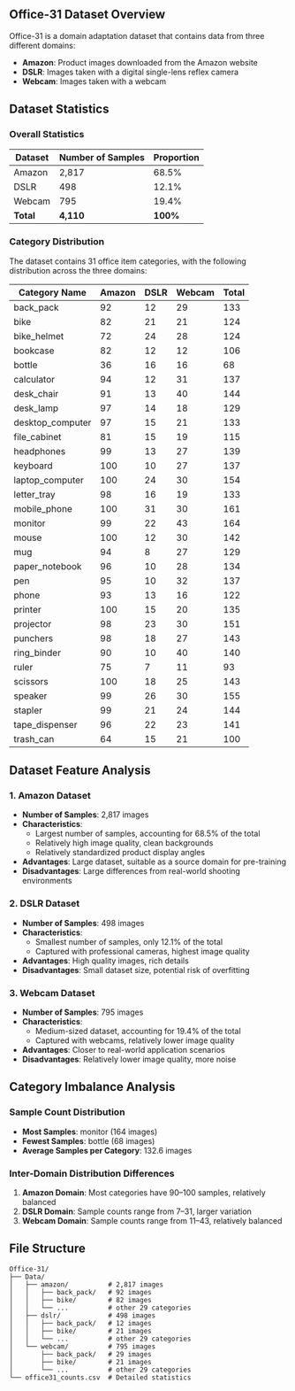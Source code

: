 ## Office-31 Dataset Overview

Office-31 is a domain adaptation dataset that contains data from three different domains:
- **Amazon**: Product images downloaded from the Amazon website  
- **DSLR**: Images taken with a digital single-lens reflex camera  
- **Webcam**: Images taken with a webcam  

## Dataset Statistics

### Overall Statistics
| Dataset | Number of Samples | Proportion |
|---------|-------------------|------------|
| Amazon  | 2,817             | 68.5%      |
| DSLR    | 498               | 12.1%      |
| Webcam  | 795               | 19.4%      |
| **Total** | **4,110**       | **100%**   |

### Category Distribution
The dataset contains 31 office item categories, with the following distribution across the three domains:

| Category Name | Amazon | DSLR | Webcam | Total |
|---------------|--------|------|--------|-------|
| back_pack | 92 | 12 | 29 | 133 |
| bike | 82 | 21 | 21 | 124 |
| bike_helmet | 72 | 24 | 28 | 124 |
| bookcase | 82 | 12 | 12 | 106 |
| bottle | 36 | 16 | 16 | 68 |
| calculator | 94 | 12 | 31 | 137 |
| desk_chair | 91 | 13 | 40 | 144 |
| desk_lamp | 97 | 14 | 18 | 129 |
| desktop_computer | 97 | 15 | 21 | 133 |
| file_cabinet | 81 | 15 | 19 | 115 |
| headphones | 99 | 13 | 27 | 139 |
| keyboard | 100 | 10 | 27 | 137 |
| laptop_computer | 100 | 24 | 30 | 154 |
| letter_tray | 98 | 16 | 19 | 133 |
| mobile_phone | 100 | 31 | 30 | 161 |
| monitor | 99 | 22 | 43 | 164 |
| mouse | 100 | 12 | 30 | 142 |
| mug | 94 | 8 | 27 | 129 |
| paper_notebook | 96 | 10 | 28 | 134 |
| pen | 95 | 10 | 32 | 137 |
| phone | 93 | 13 | 16 | 122 |
| printer | 100 | 15 | 20 | 135 |
| projector | 98 | 23 | 30 | 151 |
| punchers | 98 | 18 | 27 | 143 |
| ring_binder | 90 | 10 | 40 | 140 |
| ruler | 75 | 7 | 11 | 93 |
| scissors | 100 | 18 | 25 | 143 |
| speaker | 99 | 26 | 30 | 155 |
| stapler | 99 | 21 | 24 | 144 |
| tape_dispenser | 96 | 22 | 23 | 141 |
| trash_can | 64 | 15 | 21 | 100 |

## Dataset Feature Analysis

### 1. Amazon Dataset
- **Number of Samples**: 2,817 images  
- **Characteristics**:
  - Largest number of samples, accounting for 68.5% of the total  
  - Relatively high image quality, clean backgrounds  
  - Relatively standardized product display angles  
- **Advantages**: Large dataset, suitable as a source domain for pre-training  
- **Disadvantages**: Large differences from real-world shooting environments  

### 2. DSLR Dataset
- **Number of Samples**: 498 images  
- **Characteristics**:
  - Smallest number of samples, only 12.1% of the total  
  - Captured with professional cameras, highest image quality  
- **Advantages**: High quality images, rich details  
- **Disadvantages**: Small dataset size, potential risk of overfitting  

### 3. Webcam Dataset
- **Number of Samples**: 795 images  
- **Characteristics**:
  - Medium-sized dataset, accounting for 19.4% of the total  
  - Captured with webcams, relatively lower image quality  
- **Advantages**: Closer to real-world application scenarios  
- **Disadvantages**: Relatively lower image quality, more noise  

## Category Imbalance Analysis

### Sample Count Distribution
- **Most Samples**: monitor (164 images)  
- **Fewest Samples**: bottle (68 images)  
- **Average Samples per Category**: 132.6 images  

### Inter-Domain Distribution Differences
1. **Amazon Domain**: Most categories have 90–100 samples, relatively balanced  
2. **DSLR Domain**: Sample counts range from 7–31, larger variation  
3. **Webcam Domain**: Sample counts range from 11–43, relatively balanced  

## File Structure

```
Office-31/
├── Data/
│   ├── amazon/          # 2,817 images
│   │   ├── back_pack/   # 92 images
│   │   ├── bike/        # 82 images
│   │   └── ...          # other 29 categories
│   ├── dslr/            # 498 images
│   │   ├── back_pack/   # 12 images
│   │   ├── bike/        # 21 images
│   │   └── ...          # other 29 categories
│   └── webcam/          # 795 images
│       ├── back_pack/   # 29 images
│       ├── bike/        # 21 images
│       └── ...          # other 29 categories
└── office31_counts.csv  # Detailed statistics
```
